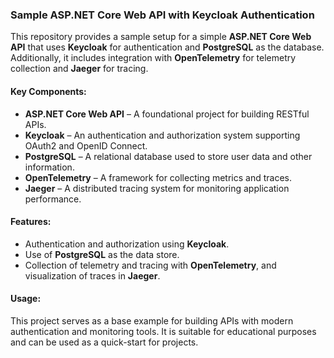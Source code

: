 ### Sample ASP.NET Core Web API with Keycloak Authentication

This repository provides a sample setup for a simple **ASP.NET Core Web API** that uses **Keycloak** for authentication and **PostgreSQL** as the database. Additionally, it includes integration with **OpenTelemetry** for telemetry collection and **Jaeger** for tracing.

#### Key Components:
- **ASP.NET Core Web API** – A foundational project for building RESTful APIs.
- **Keycloak** – An authentication and authorization system supporting OAuth2 and OpenID Connect.
- **PostgreSQL** – A relational database used to store user data and other information.
- **OpenTelemetry** – A framework for collecting metrics and traces.
- **Jaeger** – A distributed tracing system for monitoring application performance.

#### Features:
- Authentication and authorization using **Keycloak**.
- Use of **PostgreSQL** as the data store.
- Collection of telemetry and tracing with **OpenTelemetry**, and visualization of traces in **Jaeger**.

#### Usage:
This project serves as a base example for building APIs with modern authentication and monitoring tools. It is suitable for educational purposes and can be used as a quick-start for projects.

